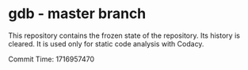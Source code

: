 # gdb - master branch

This repository contains the frozen state of the repository.
Its history is cleared. It is used only for static code
analysis with Codacy.

Commit Time: 1716957470